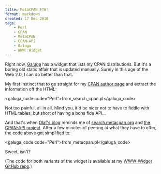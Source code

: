 ```yaml
---
title: MetaCPAN FTW!
format: markdown
created: 17 Dec 2010
tags:
    - Perl
    - CPAN
    - MetaCPAN
    - CPAN-API
    - Galuga
    - WWW::Widget
---
```


Right now, [Galuga](http://github.com/yanick/Galuga) has a widget that lists my 
CPAN distributions.  But it's a boring old static affair that is updated
manually. Surely in this age of the Web 2.0, I can do better than that.

My first instinct that to go straight for my 
[CPAN author page](http://search.cpan.org/~yanick) and extract the information
off the HTML:

<galuga_code code="Perl">from_search_cpan.pl</galuga_code>

Not too painful, all in all. Mind you, it'd be nicer not to have to fiddle with HTML
tables, but short of having a bona fide API... 

And that's when [Olaf's blog](http://blogs.perl.org/users/olaf_alders/2010/12/searchmetacpanorg-building-a-sexier-cpan-search.html) 
reminds me of [search.metacpan.org](http://search.metacpan.org) and
[the CPAN-API project](https://github.com/CPAN-API/cpan-api/wiki/API-docs). 
After a few minutes of peering at what they have to offer, 
the code above got simplified to:

<galuga_code code="Perl">from_metacpan.pl</galuga_code>

Sweet, isn't?


(The code for both variants of the widget is available at my [WWW-Widget
GitHub repo](http://github.com/yanick/WWW-Widget).)

